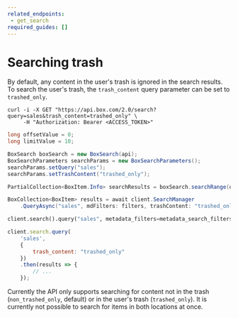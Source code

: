 ```yaml
---
related_endpoints:
 - get_search
required_guides: []
---
```


# Searching trash

By default, any content in the user's trash is ignored in the search results.
To search the user's trash, the `trash_content` query parameter can be set to
`trashed_only`.

<Tabs>
 <Tab title='cURL'>

```curl
curl -i -X GET "https://api.box.com/2.0/search?query=sales&trash_content=trashed_only" \
     -H "Authorization: Bearer <ACCESS_TOKEN>"
```

 </Tab>
 <Tab title='Java'>

```java
long offsetValue = 0;
long limitValue = 10;

BoxSearch boxSearch = new BoxSearch(api);
BoxSearchParameters searchParams = new BoxSearchParameters();
searchParams.setQuery("sales");
searchParams.setTrashContent("trashed_only");

PartialCollection<BoxItem.Info> searchResults = boxSearch.searchRange(offsetValue, limitValue, searchParams);
```

 </Tab>
 <Tab title='.NET'>

```csharp
BoxCollection<BoxItem> results = await client.SearchManager
    .QueryAsync("sales", mdFilters: filters, trashContent: "trashed_only");
```

 </Tab>
 <Tab title='Python'>

```python
client.search().query("sales", metadata_filters=metadata_search_filters, trash_content="trashed_only")
```

 </Tab>
 <Tab title='Node'>

```js
client.search.query(
    'sales',
    {
        trash_content: "trashed_only"
    })
    .then(results => {
        // ...
    });
```

 </Tab>
</Tabs>

<Message info>

Currently the API only supports searching for content not in the trash
(`non_trashed_only`, default) or in the user's trash (`trashed_only`). It is
currently not possible to search for items in both locations at once.

</Message >
